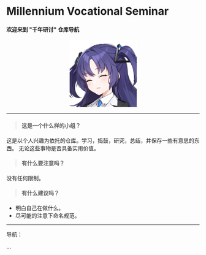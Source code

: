 # Millennium Vocational Seminar
#### **欢迎来到 "千年研讨" 仓库导航**



<div style="text-align:center">
    <img src=".\img\Profile Pictures_18.png" style="width: 175px;" />
</div>

---

>
> #### 这是一个什么样的小组？
>
这是以个人兴趣为依托的仓库。学习，捣鼓，研究，总结，并保存一些有意思的东西。
无论这些事物是否具备实用价值。


> #### 有什么要注意吗？
>
没有任何限制。


> #### 有什么建议吗？
>
- 明白自己在做什么。
- 尽可能的注意下命名规范。
---






导航：

...
